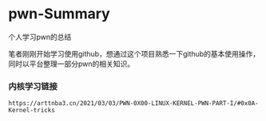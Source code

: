 # pwn-Summary
个人学习pwn的总结

笔者刚刚开始学习使用github，想通过这个项目熟悉一下github的基本使用操作，同时以平台整理一部分pwn的相关知识。

### 内核学习链接

```
https://arttnba3.cn/2021/03/03/PWN-0X00-LINUX-KERNEL-PWN-PART-I/#0x0A-Kernel-tricks

```

